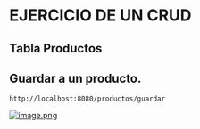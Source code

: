 # EJERCICIO DE UN CRUD

## Tabla Productos

## Guardar a un producto.

````
http://localhost:8080/productos/guardar
````
[![image.png](https://i.postimg.cc/SND3NMzk/image.png)](https://postimg.cc/D84BxmgM)
